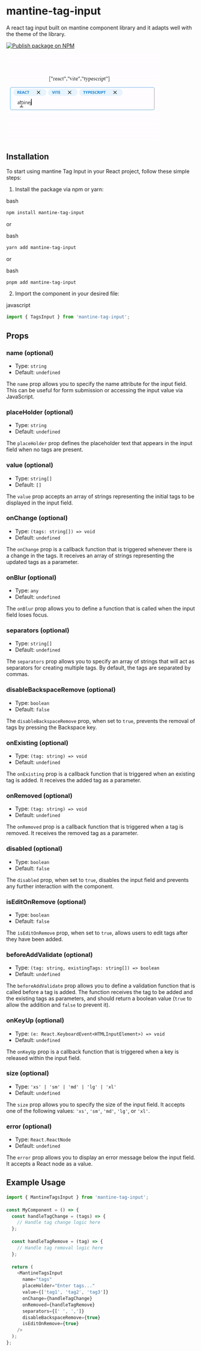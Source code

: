 # mantine-tag-input
A react tag input built on mantine component library and it adapts well with the theme of the library.

[![Publish package on NPM](https://github.com/Dellysn/mantine-tag-input/actions/workflows/publish.yml/badge.svg)](https://github.com/Dellysn/mantine-tag-input/actions/workflows/publish.yml)


![Mantine Tag Input](./src/tag-input-demo.gif)


Installation
------------

To start using mantine Tag Input in your React project, follow these simple steps:

1.  Install the package via npm or yarn:

bash

```bash
npm install mantine-tag-input
```

or

bash

```bash
yarn add mantine-tag-input
```
or

bash

```bash
pnpm add mantine-tag-input
```
2.  Import the component in your desired file:

javascript

```javascript
import { TagsInput } from 'mantine-tag-input';
```

Props
-----

### name (optional)

*   Type: `string`
*   Default: `undefined`

The `name` prop allows you to specify the name attribute for the input field. This can be useful for form submission or accessing the input value via JavaScript.

### placeHolder (optional)

*   Type: `string`
*   Default: `undefined`

The `placeHolder` prop defines the placeholder text that appears in the input field when no tags are present.

### value (optional)

*   Type: `string[]`
*   Default: `[]`

The `value` prop accepts an array of strings representing the initial tags to be displayed in the input field.

### onChange (optional)

*   Type: `(tags: string[]) => void`
*   Default: `undefined`

The `onChange` prop is a callback function that is triggered whenever there is a change in the tags. It receives an array of strings representing the updated tags as a parameter.

### onBlur (optional)

*   Type: `any`
*   Default: `undefined`

The `onBlur` prop allows you to define a function that is called when the input field loses focus.

### separators (optional)

*   Type: `string[]`
*   Default: `undefined`

The `separators` prop allows you to specify an array of strings that will act as separators for creating multiple tags. By default, the tags are separated by commas.

### disableBackspaceRemove (optional)

*   Type: `boolean`
*   Default: `false`

The `disableBackspaceRemove` prop, when set to `true`, prevents the removal of tags by pressing the Backspace key.

### onExisting (optional)

*   Type: `(tag: string) => void`
*   Default: `undefined`

The `onExisting` prop is a callback function that is triggered when an existing tag is added. It receives the added tag as a parameter.

### onRemoved (optional)

*   Type: `(tag: string) => void`
*   Default: `undefined`

The `onRemoved` prop is a callback function that is triggered when a tag is removed. It receives the removed tag as a parameter.

### disabled (optional)

*   Type: `boolean`
*   Default: `false`

The `disabled` prop, when set to `true`, disables the input field and prevents any further interaction with the component.

### isEditOnRemove (optional)

*   Type: `boolean`
*   Default: `false`

The `isEditOnRemove` prop, when set to `true`, allows users to edit tags after they have been added.

### beforeAddValidate (optional)

*   Type: `(tag: string, existingTags: string[]) => boolean`
*   Default: `undefined`

The `beforeAddValidate` prop allows you to define a validation function that is called before a tag is added. The function receives the tag to be added and the existing tags as parameters, and should return a boolean value (`true` to allow the addition and `false` to prevent it).

### onKeyUp (optional)

*   Type: `(e: React.KeyboardEvent<HTMLInputElement>) => void`
*   Default: `undefined`

The `onKeyUp` prop is a callback function that is triggered when a key is released within the input field.

### size (optional)

*   Type: `'xs' | 'sm' | 'md' | 'lg' | 'xl'`
*   Default: `undefined`

The `size` prop allows you to specify the size of the input field. It accepts one of the following values: `'xs'`, `'sm'`, `'md'`, `'lg'`, or `'xl'`.

### error (optional)

*   Type: `React.ReactNode`
*   Default: `undefined`

The `error` prop allows you to display an error message below the input field. It accepts a React node as a value.

Example Usage
-------------

```javascript
import { MantineTagsInput } from 'mantine-tag-input';

const MyComponent = () => {
  const handleTagChange = (tags) => {
    // Handle tag change logic here
  };

  const handleTagRemove = (tag) => {
    // Handle tag removal logic here
  };

  return (
    <MantineTagsInput
      name="tags"
      placeHolder="Enter tags..."
      value={['tag1', 'tag2', 'tag3']}
      onChange={handleTagChange}
      onRemoved={handleTagRemove}
      separators={[' ', ',']}
      disableBackspaceRemove={true}
      isEditOnRemove={true}
    />
  );
};
```

